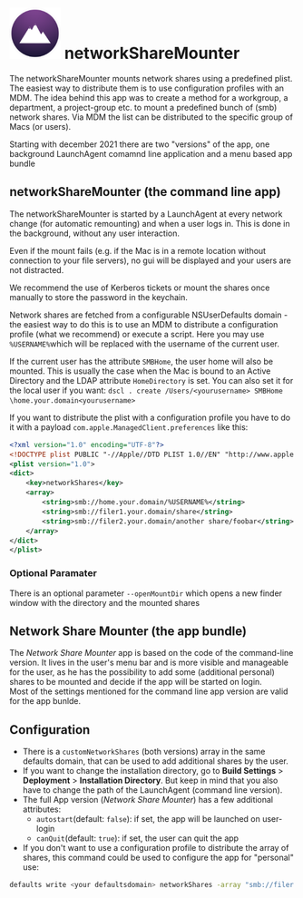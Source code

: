 # <img src="networkShareMounter.png" alt="drawing" width="90px"/> networkShareMounter

The networkShareMounter mounts network shares using a predefined plist. The easiest way to distribute them is to use configuration profiles with an MDM. The idea behind this app was to create a method for a workgroup, a department, a project-group etc. to mount a predefined bunch of (smb) network shares. Via MDM the list can be distributed to the specific group of Macs (or users). 

Starting with december 2021 there are two "versions" of the app, one background LaunchAgent comamnd line application and a menu based app bundle

## networkShareMounter (the command line app)

The networkShareMounter is started by a LaunchAgent at every network change (for automatic remounting) and when a user logs in. This is done in the background, without any user interaction.

Even if the mount fails (e.g. if the Mac is in a remote location without connection to your file servers), no gui will be displayed and your users are not distracted. 

We recommend the use of Kerberos tickets or mount the shares once manually to store the password in the keychain. 

Network shares are fetched from a configurable NSUserDefaults domain - the easiest way to do this is to use an MDM to distribute a configuration profile (what we recommend) or execute a script. Here you may use `%USERNAME%`which will be replaced with the username of the current user. 

If the current user has the attribute `SMBHome`, the user home will also be mounted. This is usually the case when the Mac is bound to an Active Directory and the LDAP attribute `HomeDirectory` is set. You can also set it for the local user if you want: `dscl . create /Users/<yourusername> SMBHome \home.your.domain<yourusername>`

If you want to distribute the plist with a configuration profile you have to do it with a payload `com.apple.ManagedClient.preferences` like this:

```xml
<?xml version="1.0" encoding="UTF-8"?>
<!DOCTYPE plist PUBLIC "-//Apple//DTD PLIST 1.0//EN" "http://www.apple.com/DTDs/PropertyList-1.0.dtd">
<plist version="1.0">
<dict>
	<key>networkShares</key>
	<array>
		<string>smb://home.your.domain/%USERNAME%</string>
		<string>smb://filer1.your.domain/share</string>
		<string>smb://filer2.your.domain/another share/foobar</string>
	</array>
</dict>
</plist>
```

### Optional Paramater
There is an optional parameter `--openMountDir` which opens a new finder window with the directory and the mounted shares

## Network Share Mounter (the app bundle)

The *Network Share Mounter* app is based on the code of the command-line version. It lives in the user's menu bar and is more visible and manageable for the user, as he has the possibility to add some (additional personal) shares to be mounted and decide if the app will be started on login.   
Most of the settings mentioned for the command line app version are valid for the app bunlde.

## Configuration

- There is a `customNetworkShares` (both versions) array in the same defaults domain, that can be used to add additional shares by the user. 
- If you want to change the installation directory, go to **Build Settings** > **Deployment** > **Installation Directory**. But keep in mind that you also have to change the path of the LaunchAgent (command line version). 
- The full App version (*Network Share Mounter*) has a few additional attributes:
   - `autostart`(default: `false`): if set, the app will be launched on user-login
   - `canQuit`(default: `true`): if set, the user can quit the app
- If you don't want to use a configuration profile to distribute the array of shares, this command could be used to configure the app for "personal" use: 

```sh
defaults write <your defaultsdomain> networkShares -array "smb://filer.your.domain/share" "smb://filer2.your.domain/home/Another Share/foobar" "smb://home.your.domain/%USERNAME%"
```

